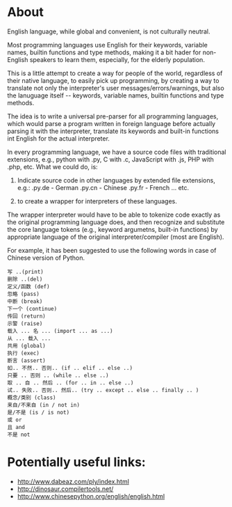# About

English language, while global and convenient, is not culturally neutral.

Most programming languages use English for their keywords, variable names, builtin functions and type methods, making it a bit hader for non-English speakers to learn them, especially, for the elderly population.

This is a little attempt to create a way for people of the world, regardless of their native language, to easily pick up programming, by creating a way to translate not only the interpreter's user messages/errors/warnings, but also the lanuguage itself -- keywords, variable names, builtin functions and type methods.

The idea is to write a universal pre-parser for all programming languages, which would parse a program written in foreign language before actually parsing it with the interpreter, translate its keywords and built-in functions int English for the actual interpreter.

In every programming language, we have a source code files with traditional extensions, e.g., python with .py, C with .c, JavaScript with .js, PHP with .php, etc. What we could do, is:

1. Indicate source code in other languages by extended file extensions, e.g.:
  .py.de - German
  .py.cn - Chinese
  .py.fr - French
   ...
   etc.

2. to create a wrapper for interpreters of these languages.

The wrapper interpreter would have to be able to tokenize code exactly as the original programming language does, and then recognize and substitute the core language tokens (e.g., keyword argumetns, built-in functions) by appropriate language of the original interpreter/compiler (most are English).


For example, it has been suggested to use the following words in case of Chinese version of Python.

```
写 ..(print)
删除 ..(del)
定义/函数 (def)
忽略 (pass)
中断 (break)
下一个 (continue)
传回 (return)
示警 (raise)
载入 ... 名 ... (import ... as ...)
从 ... 载入 ...
共用 (global)
执行 (exec)
断言 (assert)
如.. 不然.. 否则.. (if .. elif .. else ..)
只要 .. 否则 .. (while .. else ..)
取 .. 自 .. 然后 .. (for .. in .. else ..)
试.. 失败.. 否则.. 然后.. (try .. exc​​ept .. else .. finally .. )
概念/类别 (class)
来自/不来自 (in / not in)
是/不是 (is / is not)
或 or
且 and
不是 not
```

# Potentially useful links:

- http://www.dabeaz.com/ply/index.html
- http://dinosaur.compilertools.net/
- http://www.chinesepython.org/english/english.html
